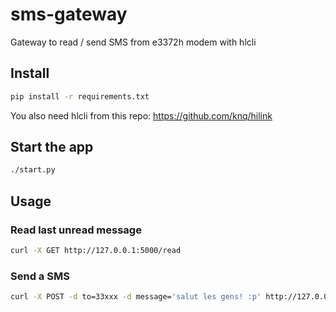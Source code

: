 # sms-gateway
Gateway to read / send SMS  from e3372h modem with hlcli

## Install
```sh
pip install -r requirements.txt
```

You also need hlcli from this repo:
https://github.com/knq/hilink

## Start the app

```sh
./start.py
```

## Usage

### Read last unread message
```sh
curl -X GET http://127.0.0.1:5000/read
```

### Send a SMS
```sh
curl -X POST -d to=33xxx -d message='salut les gens! :p' http://127.0.0.1:5000/send
```
